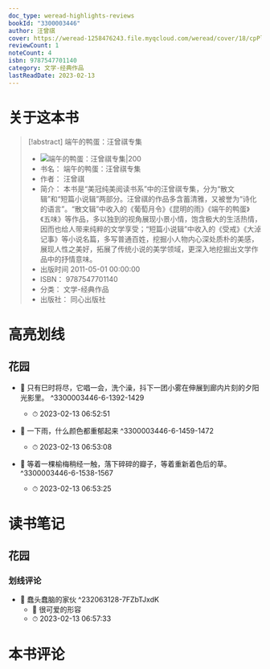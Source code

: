```yaml
---
doc_type: weread-highlights-reviews
bookId: "3300003446"
author: 汪曾祺
cover: https://weread-1258476243.file.myqcloud.com/weread/cover/18/cpPlatform_3300003446/t7_cpPlatform_3300003446.jpg
reviewCount: 1
noteCount: 4
isbn: 9787547701140
category: 文学-经典作品
lastReadDate: 2023-02-13
---
```

# 关于这本书
> [!abstract] 端午的鸭蛋：汪曾祺专集
> - ![ 端午的鸭蛋：汪曾祺专集|200](https://weread-1258476243.file.myqcloud.com/weread/cover/18/cpPlatform_3300003446/t7_cpPlatform_3300003446.jpg)
> - 书名： 端午的鸭蛋：汪曾祺专集
> - 作者： 汪曾祺
> - 简介： 本书是“美冠纯美阅读书系”中的汪曾祺专集，分为“散文辑”和“短篇小说辑”两部分。汪曾祺的作品多含蓄清雅，又被誉为“诗化的语言”。“散文辑”中收入的《葡萄月令》《昆明的雨》《端午的鸭蛋》《五味》等作品，多以独到的视角展现小景小情，饱含极大的生活热情，因而也给人带来纯粹的文学享受；“短篇小说辑”中收入的《受戒》《大淖记事》等小说名篇，多写普通百姓，挖掘小人物内心深处质朴的美感，展现人性之美好，拓展了传统小说的美学领域，更深入地挖掘出文学作品中的抒情意味。
> - 出版时间 2011-05-01 00:00:00
> - ISBN： 9787547701140
> - 分类： 文学-经典作品
> - 出版社： 同心出版社

# 高亮划线

## 花园


- 📌 只有巳时将尽，它唱一会，洗个澡，抖下一团小雾在伸展到廊内片刻的夕阳光影里。 ^3300003446-6-1392-1429
    - ⏱ 2023-02-13 06:52:51 

- 📌 一下雨，什么颜色都重郁起来 ^3300003446-6-1459-1472
    - ⏱ 2023-02-13 06:53:08 

- 📌 等着一棵榆梅稍经一触，落下碎碎的瓣子，等着重新着色后的草。 ^3300003446-6-1538-1567
    - ⏱ 2023-02-13 06:53:25 
 
# 读书笔记

## 花园

### 划线评论
- 📌 蠢头蠢脑的家伙  ^232063128-7FZbTJxdK
    - 💭 很可爱的形容
    - ⏱ 2023-02-13 06:57:33
   
# 本书评论
